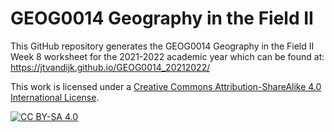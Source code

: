 # GEOG0014 Geography in the Field II

This GitHub repository generates the GEOG0014 Geography in the Field II Week 8 worksheet for the 2021-2022 academic year which can be found at: https://jtvandijk.github.io/GEOG0014_20212022/

This work is licensed under a
[Creative Commons Attribution-ShareAlike 4.0 International License][cc-by-sa].

[![CC BY-SA 4.0][cc-by-sa-image]][cc-by-sa]

[cc-by-sa]: http://creativecommons.org/licenses/by-sa/4.0/
[cc-by-sa-image]: https://licensebuttons.net/l/by-sa/4.0/88x31.png
[cc-by-sa-shield]: https://img.shields.io/badge/License-CC%20BY--SA%204.0-lightgrey.svg
